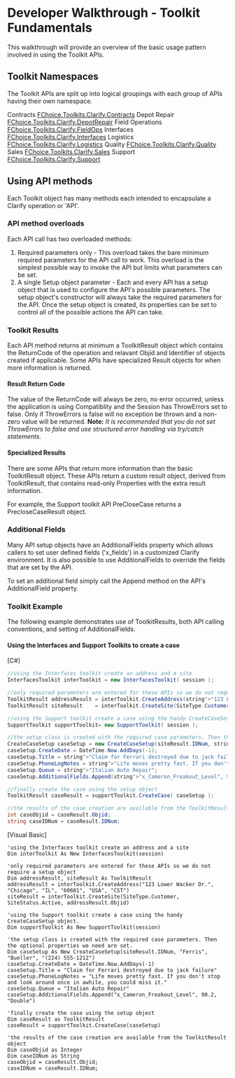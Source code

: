 # Developer Walkthrough - Toolkit Fundamentals

This walkthrough will provide an overview of the basic usage pattern involved in using the Toolkit APIs.

## Toolkit Namespaces

The Toolkit APIs are split up into logical groupings with each group of APIs having their own namespace.

Contracts	[FChoice.Toolkits.Clarify.Contracts]()
Depot Repair	[FChoice.Toolkits.Clarify.DepotRepair]()
Field Operations	[FChoice.Toolkits.Clarify.FieldOps]()
Interfaces	[FChoice.Toolkits.Clarify.Interfaces]()
Logistics	[FChoice.Toolkits.Clarify.Logistics]()
Quality	[FChoice.Toolkits.Clarify.Quality]()
Sales	[FChoice.Toolkits.Clarify.Sales]()
Support	[FChoice.Toolkits.Clarify.Support]()

## Using API methods

Each Toolkit object has many methods each intended to encapsulate a Clarify operation or \'API\'.

### API method overloads

Each API call has two overloaded methods:

1. Required parameters only - This overload takes the bare minimum required parameters for the API call to work. This overload is the simplest possible way to invoke the API but limits what parameters can be set.
1. A single Setup object parameter - Each and every API has a setup object that is used to configure the API's possible parameters. The setup object's constructor will always take the required parameters for the API. Once the setup object is created, its properties can be set to control all of the possible actions the API can take.

### Toolkit Results

Each API method returns at minimum a ToolkitResult object which contains the ReturnCode of the operation and relavant Objid and Identifier of objects created if applicable. Some APIs have specialized Result objects for when more information is returned.

#### Result Return Code

The value of the ReturnCode will always be zero, no error occurred, unless the application is using Compatiblity and the Session has ThrowErrors set to false. Only if ThrowErrors is false will no exception be thrown and a non-zero value will be returned. **Note:** *It is recommended that you do not set ThrowErrors to false and use structured error handling via try/catch statements.*

#### Specialized Results

There are some APIs that return more information than the basic ToolkitResult object. These APIs return a custom result object, derived from ToolkitResult, that contains read-only Properties with the extra result information.

For example, the Support toolkit API PreCloseCase returns a PrecloseCaseResult object.

### Additional Fields

Many API setup objects have an AdditionalFields property which allows callers to set user defined fields ('x_fields') in a customized Clarify environment. It is also possible to use AdditionalFields to override the fields that are set by the API.

To set an additional field simply call the Append method on the API's AdditionalField property.

### Toolkit Example

The following example demonstrates use of ToolkitResults, both API calling conventions, and setting of AdditionalFields.

#### Using the Interfaces and Support Toolkits to create a case

[C#] 
```csharp
//using the Interfaces toolkit create an address and a site 
InterfacesToolkit interToolkit = new InterfacesToolkit( session );

//only required parameters are entered for these APIs so we do not require a setup object
ToolkitResult addressResult = interToolkit.CreateAddress(string'>"123 Lower Wacker Dr.", string'>"Chicago", string'>"IL", string'>"60601", string'>"USA", string'>"CST" );
ToolkitResult siteResult    = interToolkit.CreateSite(SiteType.Customer, SiteStatus.Active, addressResult.Objid);

//using the Support toolkit create a case using the handy CreateCaseSetup object. 
SupportToolkit supportToolkit= new SupportToolkit( session );

//the setup class is created with the required case parameters. Then the optional properties we need are set.
CreateCaseSetup caseSetup = new CreateCaseSetup(siteResult.IDNum, string'>"Ferris", string'>"Bueller", string'>"(224) 555-1212");
caseSetup.CreateDate = DateTime.Now.AddDays(-1);
caseSetup.Title = string'>"Claim for Ferrari destroyed due to jack failure";
caseSetup.PhoneLogNotes = string'>"Life moves pretty fast. If you don't stop and look around once in awhile, you could miss it.";
caseSetup.Queue = string'>"Italian Auto Repair";
caseSetup.AdditionalFields.Append(string'>"x_Cameron_Freakout_Level", 90.2, string'>"Double");

//finally create the case using the setup object
ToolkitResult caseResult = supportToolkit.CreateCase( caseSetup );

//the results of the case creation are available from the ToolkitResult object
int caseObjid = caseResult.Objid;
string caseIDNum = caseResult.IDNum;
```

[Visual Basic] 
```vbnet
'using the Interfaces toolkit create an address and a site 
Dim interToolkit As New InterfacesToolkit(session)

'only required parameters are entered for these APIs so we do not require a setup object
Dim addressResult, siteResult As ToolkitResult
addressResult = interToolkit.CreateAddress("123 Lower Wacker Dr.", "Chicago", "IL", "60601", "USA", "CST")
siteResult = interToolkit.CreateSite(SiteType.Customer, SiteStatus.Active, addressResult.Objid)

'using the Support toolkit create a case using the handy CreateCaseSetup object. 
Dim supportToolkit As New SupportToolkit(session)

'the setup class is created with the required case parameters. Then the optional properties we need are set.
Dim caseSetup As New CreateCaseSetup(siteResult.IDNum, "Ferris", "Bueller", "(224) 555-1212")
caseSetup.CreateDate = DateTime.Now.AddDays(-1)
caseSetup.Title = "Claim for Ferrari destroyed due to jack failure"
caseSetup.PhoneLogNotes = "Life moves pretty fast. If you don't stop and look around once in awhile, you could miss it."
caseSetup.Queue = "Italian Auto Repair"
caseSetup.AdditionalFields.Append("x_Cameron_Freakout_Level", 90.2, "Double")

'finally create the case using the setup object
Dim caseResult as ToolkitResult
caseResult = supportToolkit.CreateCase(caseSetup)

'the results of the case creation are available from the ToolkitResult object
Dim caseObjid as Integer
Dim caseIDNum as String
caseObjid = caseResult.Objid;
caseIDNum = caseResult.IDNum;
```
